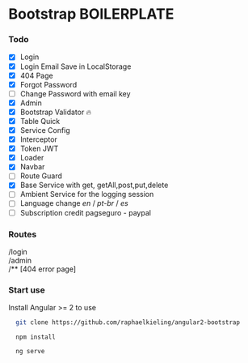 # Bootstrap BOILERPLATE

### Todo
- [x] Login
- [x] Login Email Save in LocalStorage
- [x] 404 Page
- [x] Forgot Password
- [ ] Change Password with email key
- [x] Admin
- [x] Bootstrap Validator :fire:
- [x] Table Quick
- [x] Service Config
- [x] Interceptor
- [x] Token JWT
- [x] Loader
- [x] Navbar
- [ ] Route Guard
- [x] Base Service with get, getAll,post,put,delete
- [ ] Ambient Service for the logging session 
- [ ] Language change *en* / *pt-br* / *es*
- [ ] Subscription credit pagseguro - paypal
 
### Routes

/login  
/admin  
/** [404 error page]

### Start use
Install Angular >= 2 to use
```sh
  git clone https://github.com/raphaelkieling/angular2-bootstrap
```   

```
  npm install
```   

```
  ng serve
```
